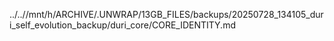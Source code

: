../..//mnt/h/ARCHIVE/.UNWRAP/13GB_FILES/backups/20250728_134105_duri_self_evolution_backup/duri_core/CORE_IDENTITY.md